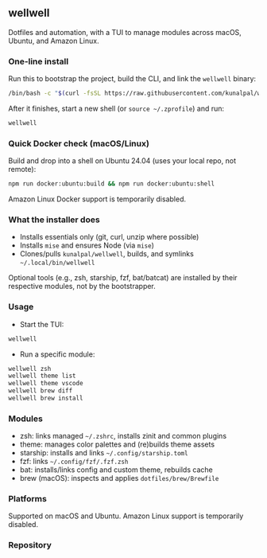 ## wellwell

Dotfiles and automation, with a TUI to manage modules across macOS, Ubuntu, and Amazon Linux.

### One‑line install

Run this to bootstrap the project, build the CLI, and link the `wellwell` binary:

```bash
/bin/bash -c "$(curl -fsSL https://raw.githubusercontent.com/kunalpal/wellwell/main/scripts/bootstrap.sh)"
```

After it finishes, start a new shell (or `source ~/.zprofile`) and run:

```bash
wellwell
```

### Quick Docker check (macOS/Linux)

Build and drop into a shell on Ubuntu 24.04 (uses your local repo, not remote):

```bash
npm run docker:ubuntu:build && npm run docker:ubuntu:shell
```

Amazon Linux Docker support is temporarily disabled.

### What the installer does

- Installs essentials only (git, curl, unzip where possible)
- Installs `mise` and ensures Node (via `mise`)
- Clones/pulls `kunalpal/wellwell`, builds, and symlinks `~/.local/bin/wellwell`

Optional tools (e.g., zsh, starship, fzf, bat/batcat) are installed by their respective modules, not by the bootstrapper.

### Usage

- Start the TUI:

```bash
wellwell
```

- Run a specific module:

```bash
wellwell zsh
wellwell theme list
wellwell theme vscode
wellwell brew diff
wellwell brew install
```

### Modules

- zsh: links managed `~/.zshrc`, installs zinit and common plugins
- theme: manages color palettes and (re)builds theme assets
- starship: installs and links `~/.config/starship.toml`
- fzf: links `~/.config/fzf/.fzf.zsh`
- bat: installs/links config and custom theme, rebuilds cache
- brew (macOS): inspects and applies `dotfiles/brew/Brewfile`

### Platforms

Supported on macOS and Ubuntu. Amazon Linux support is temporarily disabled.

### Repository


